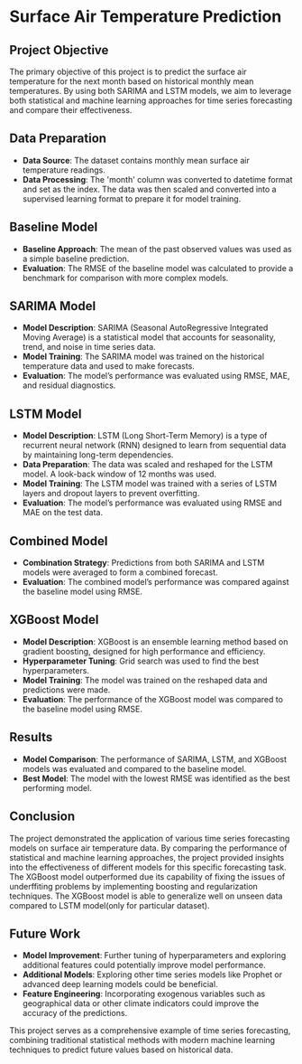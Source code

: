 # Surface Air Temperature Prediction

## Project Objective
The primary objective of this project is to predict the surface air temperature for the next month based on historical monthly mean temperatures. By using both SARIMA and LSTM models, we aim to leverage both statistical and machine learning approaches for time series forecasting and compare their effectiveness.

## Data Preparation
- **Data Source**: The dataset contains monthly mean surface air temperature readings.
- **Data Processing**: The 'month' column was converted to datetime format and set as the index. The data was then scaled and converted into a supervised learning format to prepare it for model training.

## Baseline Model
- **Baseline Approach**: The mean of the past observed values was used as a simple baseline prediction.
- **Evaluation**: The RMSE of the baseline model was calculated to provide a benchmark for comparison with more complex models.

## SARIMA Model
- **Model Description**: SARIMA (Seasonal AutoRegressive Integrated Moving Average) is a statistical model that accounts for seasonality, trend, and noise in time series data.
- **Model Training**: The SARIMA model was trained on the historical temperature data and used to make forecasts.
- **Evaluation**: The model’s performance was evaluated using RMSE, MAE, and residual diagnostics.

## LSTM Model
- **Model Description**: LSTM (Long Short-Term Memory) is a type of recurrent neural network (RNN) designed to learn from sequential data by maintaining long-term dependencies.
- **Data Preparation**: The data was scaled and reshaped for the LSTM model. A look-back window of 12 months was used.
- **Model Training**: The LSTM model was trained with a series of LSTM layers and dropout layers to prevent overfitting.
- **Evaluation**: The model’s performance was evaluated using RMSE and MAE on the test data.

## Combined Model
- **Combination Strategy**: Predictions from both SARIMA and LSTM models were averaged to form a combined forecast.
- **Evaluation**: The combined model’s performance was compared against the baseline model using RMSE.

## XGBoost Model
- **Model Description**: XGBoost is an ensemble learning method based on gradient boosting, designed for high performance and efficiency.
- **Hyperparameter Tuning**: Grid search was used to find the best hyperparameters.
- **Model Training**: The model was trained on the reshaped data and predictions were made.
- **Evaluation**: The performance of the XGBoost model was compared to the baseline model using RMSE.

## Results
- **Model Comparison**: The performance of SARIMA, LSTM, and XGBoost models was evaluated and compared to the baseline model.
- **Best Model**: The model with the lowest RMSE was identified as the best performing model.

## Conclusion
The project demonstrated the application of various time series forecasting models on surface air temperature data. By comparing the performance of statistical and machine learning approaches, the project provided insights into the effectiveness of different models for this specific forecasting task. The XGBoost model outperformed due its capability of fixing the issues of underffiting problems by implementing boosting and regularization techniques. The XGBoost model is able to generalize well on unseen data compared to LSTM model(only for particular dataset).

## Future Work
- **Model Improvement**: Further tuning of hyperparameters and exploring additional features could potentially improve model performance.
- **Additional Models**: Exploring other time series models like Prophet or advanced deep learning models could be beneficial.
- **Feature Engineering**: Incorporating exogenous variables such as geographical data or other climate indicators could improve the accuracy of the predictions.

This project serves as a comprehensive example of time series forecasting, combining traditional statistical methods with modern machine learning techniques to predict future values based on historical data.
